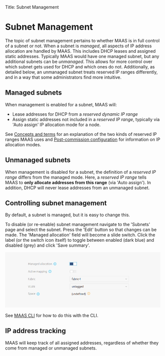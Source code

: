 Title: Subnet Management


# Subnet Management 

The topic of subnet management pertains to whether MAAS is in full control of a
subnet or not. When a subnet is *managed*, all aspects of IP address allocation
are handled by MAAS. This includes DHCP leases and assigned static addresses.
Typically MAAS would have one managed subnet, but any additional subnets can be
*unmanaged*. This allows for more control over which subnet gets used for DHCP
and which ones do not. Additionally, as detailed below, an unmanaged subnet
treats reserved IP ranges differently, and in a way that some administrators
find more intuitive.


## Managed subnets

When management is enabled for a subnet, MAAS will:

- Lease addresses for DHCP from a *reserved dynamic IP range*
- Assign static addresses not included in a *reserved IP range*, typically via
  'Auto assign' IP allocation mode for a node.

See [Concepts and terms][concepts-ipranges] for an explanation of the two kinds
of reserved IP ranges MAAS uses and
[Post-commission configuration][post-commission-configuration] for information
on IP allocation modes.


## Unmanaged subnets

When management is disabled for a subnet, the definition of a *reserved IP
range* differs from the managed mode. Here, a *reserved IP range* tells MAAS to
**only allocate addresses from this range** (via 'Auto assign'). In addition,
DHCP will never lease addresses from an unmanaged subnet.


## Controlling subnet management

By default, a subnet is managed, but it is easy to change this.

To disable (or re-enable) subnet management navigate to the 'Subnets' page and
select the subnet. Press the 'Edit' button so that changes can be made. The
'Managed allocation' field will become a slide switch. Click the label (or the
switch icon itself) to toggle between enabled (dark blue) and disabled (grey)
and click 'Save summary'.

![subnet management toggle][img__2.2_subnet-management-toggle]

See [MAAS CLI][cli-control-subnet-management] for how to do this with the CLI.


## IP address tracking

MAAS will keep track of all assigned addresses, regardless of whether they come
from managed or unmanaged subnets.


<!-- LINKS -->

[concepts-ipranges]: intro-concepts.md#ip-ranges
[post-commission-configuration]: nodes-commission.md#post-commission-configuration
[cli-control-subnet-management]: manage-cli-common.md#control-subnet-management

[img__2.2_subnet-management-toggle]: ../media/installconfig-network-subnet-management__2.2_management-toggle.png
